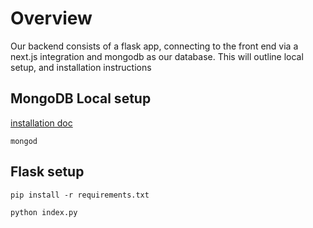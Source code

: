 # Overview

Our backend consists of a flask app, connecting to the front end via a next.js integration and mongodb as our database. This will outline local setup, and installation instructions

## MongoDB Local setup

[installation doc](https://www.mongodb.com/docs/manual/installation/)

```mongod```

## Flask setup

``` pip install -r requirements.txt ```

```python index.py```

